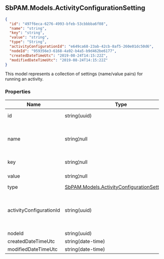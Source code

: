 
<h2 id="tocS_SbPAM.Models.ActivityConfigurationSetting">SbPAM.Models.ActivityConfigurationSetting</h2>

<a id="schemasbpam.models.activityconfigurationsetting"></a>
<a id="schema_SbPAM.Models.ActivityConfigurationSetting"></a>
<a id="tocSsbpam.models.activityconfigurationsetting"></a>
<a id="tocssbpam.models.activityconfigurationsetting"></a>

```json
{
  "id": "497f6eca-6276-4993-bfeb-53cbbbba6f08",
  "name": "string",
  "key": "string",
  "value": "string",
  "type": "String",
  "activityConfigurationId": "e649ca68-23ab-42cb-8af5-260e01dc50d6",
  "nodeId": "959356e3-6168-4a92-b4a5-b9d462be6177",
  "createdDateTimeUtc": "2019-08-24T14:15:22Z",
  "modifiedDateTimeUtc": "2019-08-24T14:15:22Z"
}

```

This model represents a collection of settings (name/value pairs) for running an activity.

### Properties

|Name|Type|Required|Restrictions|Description|
|---|---|---|---|---|
|id|string(uuid)|false|none|Unique id for this setting.|
|name|string¦null|false|none|Display Name for this configuration setting.|
|key|string¦null|false|none|Key for this setting.|
|value|string¦null|false|none|Value for this setting.|
|type|[SbPAM.Models.ActivityConfigurationSettingType](../Models/sbpam.models.activityconfigurationsettingtype.md)|false|none|none|
|activityConfigurationId|string(uuid)|false|none|Id of configuration collection to which this setting belongs.|
|nodeId|string(uuid)|false|none|none|
|createdDateTimeUtc|string(date-time)|false|none|none|
|modifiedDateTimeUtc|string(date-time)|false|none|none|


